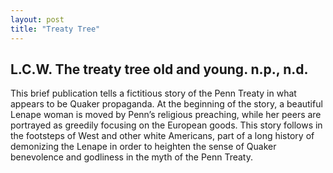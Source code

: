 ```yaml
---
layout: post
title: "Treaty Tree"
---
```

## L.C.W. The treaty tree old and young. n.p., n.d. 

This brief publication tells a fictitious story of the Penn Treaty in what appears to be Quaker propaganda. At the beginning of the story, a beautiful Lenape woman is moved by Penn’s religious preaching, while her peers are portrayed as greedily focusing on the European goods. This story follows in the footsteps of West and other white Americans, part of a long history of demonizing the Lenape in order to heighten the sense of Quaker benevolence and godliness in the myth of the Penn Treaty.
